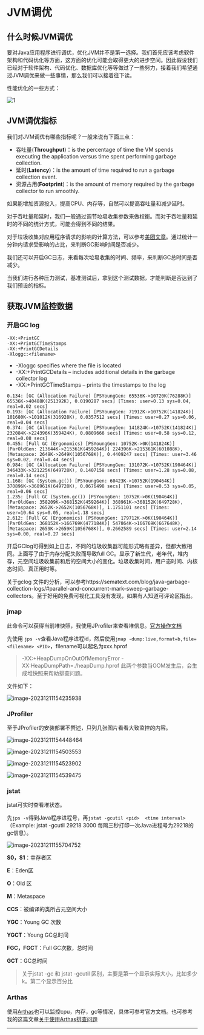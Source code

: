 # JVM调优



## 什么时候JVM调优



要对Java应用程序进行调优，优化JVM并不是第一选择。我们首先应该考虑软件架构和代码优化等方面，这方面的优化可能会取得更大的进步空间。因此假设我们已经对于软件架构、代码优化、数据库优化等等做过了一些努力，接着我们希望通过JVM调优来做一些事情，那么我们可以接着往下读。

性能优化的一些方式：

![1](https://yqintl.alicdn.com/17cc09a576b8541c03bea09c5a9bb0b35d14a6ec.png)

## JVM调优指标

我们对JVM调优有哪些指标呢？一般来说有下面三点：

- 吞吐量(**Throughput**)：is the percentage of time the VM spends executing the application versus time spent performing garbage collection.
- 延时(**Latency**)：is the amount of time required to run a garbage collection event.
- 资源占用(**Footprint**)：is the amount of memory required by the garbage collector to run smoothly.

如果能增加资源投入，提高CPU、内存等，自然可以提高吞吐量和减少延时。

对于吞吐量和延时，我们一般通过调节垃圾收集参数来做权衡。而对于吞吐量和延时的不同的统计方式，可能会得到不同的结果。

对于垃圾收集对应用程序请求的影响的计算方法，可以参考[美团文章](https://tech.meituan.com/2017/12/29/jvm-optimize.html)。通过统计一分钟内请求受影响的占比，来判断GC影响时间是否减少。

我们还可以开启GC日志，来看每次垃圾收集的时间、频率，来判断GC总时间是否减少。

当我们进行各种压力测试，基准测试后，拿到这个测试数据，才能判断是否达到了我们预设的指标。

## 获取JVM监控数据

### 开启GC log

```
-XX:+PrintGC
-XX:+PrintGCTimeStamps 
-XX:+PrintGCDetails 
-Xloggc:<filename>
```

- -Xloggc specifies where the file is located
- -XX:+PrintGCDetails – includes additional details in the garbage collector log
- -XX:+PrintGCTimeStamps – prints the timestamps to the log

```
0.134: [GC (Allocation Failure) [PSYoungGen: 65536K->10720K(76288K)] 65536K->40488K(251392K), 0.0190287 secs] [Times: user=0.13 sys=0.04, real=0.02 secs]
0.193: [GC (Allocation Failure) [PSYoungGen: 71912K->10752K(141824K)] 101680K->101012K(316928K), 0.0357512 secs] [Times: user=0.27 sys=0.06, real=0.04 secs]
0.374: [GC (Allocation Failure) [PSYoungGen: 141824K->10752K(141824K)] 232084K->224396K(359424K), 0.0809666 secs] [Times: user=0.58 sys=0.12, real=0.08 secs]
0.455: [Full GC (Ergonomics) [PSYoungGen: 10752K->0K(141824K)] [ParOldGen: 213644K->215361K(459264K)] 224396K->215361K(601088K), [Metaspace: 2649K->2649K(1056768K)], 0.4409247 secs] [Times: user=3.46 sys=0.02, real=0.44 secs]
0.984: [GC (Allocation Failure) [PSYoungGen: 131072K->10752K(190464K)] 346433K->321225K(649728K), 0.1407158 secs] [Times: user=1.28 sys=0.08, real=0.14 secs]
1.168: [GC (System.gc()) [PSYoungGen: 60423K->10752K(190464K)] 370896K->368961K(649728K), 0.0676498 secs] [Times: user=0.53 sys=0.05, real=0.06 secs]
1.235: [Full GC (System.gc()) [PSYoungGen: 10752K->0K(190464K)] [ParOldGen: 358209K->368152K(459264K)] 368961K->368152K(649728K), [Metaspace: 2652K->2652K(1056768K)], 1.1751101 secs] [Times: user=10.64 sys=0.05, real=1.18 secs]
2.612: [Full GC (Ergonomics) [PSYoungGen: 179712K->0K(190464K)] [ParOldGen: 368152K->166769K(477184K)] 547864K->166769K(667648K), [Metaspace: 2659K->2659K(1056768K)], 0.2662589 secs] [Times: user=2.14 sys=0.00, real=0.27 secs]
```

开启GClog可得到如上日志，不同的垃圾收集器可能形式略有差异，但都大致相同。上面写了由于内存分配失败而导致full GC。显示了新生代，老年代，堆内存，元空间垃圾收集前和后的空间大小的变化。垃圾收集时间，用户态时间、内核态时间、真正用时等。



关于gclog 文件的分析，可以参考https://sematext.com/blog/java-garbage-collection-logs/#parallel-and-concurrent-mark-sweep-garbage-collectors。至于好用的免费可视化工具没有发现，如果有人知道可评论区指出。



### jmap

此命令可以获得当前堆快照，我使用JProfiler来查看堆信息。[官方操作文档](https://www.ej-technologies.com/resources/jprofiler/help/doc/heapWalker/hprofSnapshots.html)

先使用 `jps -v`查看Java程序进程id，然后使用`jmap -dump:live,format=b,file=<filename> <PID>`，filename可以起名为xxx.hprof

> -XX:+HeapDumpOnOutOfMemoryError -XX:HeapDumpPath=./heapDump.hprof 此两个参数当OOM发生后，会生成堆快照来帮助排查问题。

文件如下：

![image-20231211154235938](https://pic-keboom.oss-cn-hangzhou.aliyuncs.com/img/image-20231211154235938.png)

### JProfiler

至于JProfiler的安装部署不赘述，只列几张图片看看大致监控的内容。

![image-20231211154448464](https://pic-keboom.oss-cn-hangzhou.aliyuncs.com/img/image-20231211154448464.png)

![image-20231211154503553](https://pic-keboom.oss-cn-hangzhou.aliyuncs.com/img/image-20231211154503553.png)

![image-20231211154523902](https://pic-keboom.oss-cn-hangzhou.aliyuncs.com/img/image-20231211154523902.png)

![image-20231211154539475](https://pic-keboom.oss-cn-hangzhou.aliyuncs.com/img/image-20231211154539475.png)

### jstat

jstat可实时查看堆状态。

先`jps -v`得到Java程序进程号，再`jstat -gcutil <pid>  <time interval>`（Example: jstat -gcutil 29218 3000 每隔三秒打印一次Java进程号为29218的gc信息）。

![image-20231211155704752](https://pic-keboom.oss-cn-hangzhou.aliyuncs.com/img/image-20231211155704752.png)

**S0，S1**：幸存者区

**E**：Eden区

**O**：Old 区

**M**：Metaspace

**CCS**：被编译的类所占元空间大小

**YGC**：Young GC 次数

**YGCT**：Young GC总时间

**FGC，FGCT**：Full GC次数，总时间

**GCT**：GC总时间

> 关于jstat -gc 和 jstat -gcutil 区别，主要是第一个显示实际大小，比如多少k。第二个显示百分比



### Arthas

使用[Arthas](https://arthas.aliyun.com/)也可以监控cpu，内存，gc等情况，具体可参考官方文档。也可参考我的这篇文章[关于使用Arthas排查问题](https://juejin.cn/post/7286750827896963087)





---

